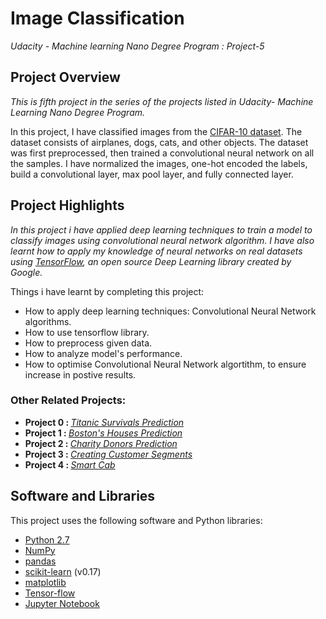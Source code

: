 # Image Classification
*Udacity - Machine learning Nano Degree Program : Project-5*

## Project Overview
*This is fifth project in the series of the projects listed in Udacity- Machine Learning Nano Degree Program.*

In this project, I have classified images from the [CIFAR-10 dataset](https://www.cs.toronto.edu/~kriz/cifar.html). The dataset consists of airplanes, dogs, cats, and other objects. The dataset was first preprocessed, then trained a convolutional neural network on all the samples. I have normalized the images, one-hot encoded the labels, build a convolutional layer, max pool layer, and fully connected layer. 

## Project Highlights
*In this project i have applied deep learning techniques to train a model to classify images using convolutional neural network algorithm. I have also learnt how to apply my knowledge of neural networks on real datasets using [TensorFlow](https://www.tensorflow.org/), an open source Deep Learning library created by Google.*

Things i have learnt by completing this project:
* How to apply deep learning techniques: Convolutional Neural Network algorithms.
* How to use tensorflow library.
* How to preprocess given data.
* How to analyze model's performance.
* How to optimise Convolutional Neural Network algortithm, to ensure increase in postive results.

### Other Related Projects:
* <strong> Project 0 : </strong> *[Titanic Survivals Prediction](https://github.com/Rajat-dhyani/titanic_survival)*
* <strong> Project 1 : </strong> *[Boston's Houses Prediction](https://github.com/Rajat-dhyani/boston_housing)*
* <strong> Project 2 : </strong> *[Charity Donors Prediction](https://github.com/Rajat-dhyani/charity_donors)*
* <strong> Project 3 : </strong> *[Creating Customer Segments](https://github.com/Rajat-dhyani/creating_customer_segments)*
* <strong> Project 4 : </strong> *[Smart Cab](https://github.com/Rajat-dhyani/smart-cab)*

## Software and Libraries
This project uses the following software and Python libraries:

* [Python 2.7](https://www.python.org/download/releases/2.7/)
* [NumPy](http://www.numpy.org/)
* [pandas](http://pandas.pydata.org/)
* [scikit-learn](http://scikit-learn.org/0.17/install.html) (v0.17)
* [matplotlib](http://matplotlib.org/)
* [Tensor-flow](https://www.tensorflow.org)
* [Jupyter Notebook](http://ipython.org/notebook.html)

